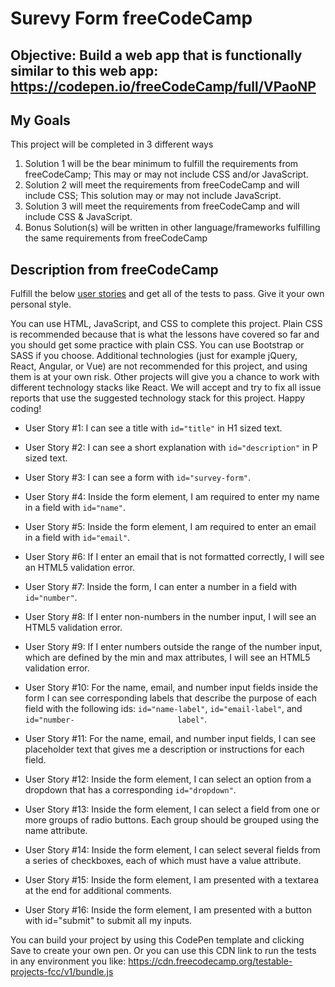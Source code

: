 # Surevy Form freeCodeCamp

## Objective: Build a web app that is functionally similar to this web app: https://codepen.io/freeCodeCamp/full/VPaoNP

## My Goals
This project will be completed in 3 different ways
1. Solution 1 will be the bear minimum to fulfill the requirements from freeCodeCamp; This may or may not include CSS and/or JavaScript.
2. Solution 2 will meet the requirements from freeCodeCamp and will include CSS; This solution may or may not include JavaScript.
3. Solution 3 will meet the requirements from freeCodeCamp and will include CSS & JavaScript.
4. Bonus Solution(s) will be written in other language/frameworks fulfilling the same requirements from freeCodeCamp

## Description from freeCodeCamp
Fulfill the below [user stories](https://en.wikipedia.org/wiki/User_story) and get all of the tests to pass. Give it your own personal style.

You can use HTML, JavaScript, and CSS to complete this project. Plain CSS is recommended because that is what the lessons have covered so far and you should get some practice with plain CSS. You can use Bootstrap or SASS if you choose. Additional technologies (just for example jQuery, React, Angular, or Vue) are not recommended for this project, and using them is at your own risk. Other projects will give you a chance to work with different technology stacks like React. We will accept and try to fix all issue reports that use the suggested technology stack for this project. Happy coding!

- User Story #1: I can see a title with `id="title"` in H1 sized text.

- User Story #2: I can see a short explanation with `id="description"` in P sized text.

- User Story #3: I can see a form with `id="survey-form"`.

- User Story #4: Inside the form element, I am required to enter my name in a field with `id="name"`.

- User Story #5: Inside the form element, I am required to enter an email in a field with `id="email"`.

- User Story #6: If I enter an email that is not formatted correctly, I will see an HTML5 validation error.

- User Story #7: Inside the form, I can enter a number in a field with `id="number"`.

- User Story #8: If I enter non-numbers in the number input, I will see an HTML5 validation error.

- User Story #9: If I enter numbers outside the range of the number input, which are defined by the min and max attributes,                   I will see an HTML5 validation error.

- User Story #10: For the name, email, and number input fields inside the form I can see corresponding labels that describe                   the purpose of each field with the following ids: `id="name-label"`, `id="email-label"`, and `id="number-                       label"`.

- User Story #11: For the name, email, and number input fields, I can see placeholder text that gives me a description or                     instructions for each field.

- User Story #12: Inside the form element, I can select an option from a dropdown that has a corresponding `id="dropdown"`.

- User Story #13: Inside the form element, I can select a field from one or more groups of radio buttons. Each group should                   be grouped using the name attribute.

- User Story #14: Inside the form element, I can select several fields from a series of checkboxes, each of which must have                   a value attribute.

- User Story #15: Inside the form element, I am presented with a textarea at the end for additional comments.

- User Story #16: Inside the form element, I am presented with a button with id="submit" to submit all my inputs.

You can build your project by using this CodePen template and clicking Save to create your own pen. Or you can use this CDN link to run the tests in any environment you like: https://cdn.freecodecamp.org/testable-projects-fcc/v1/bundle.js
